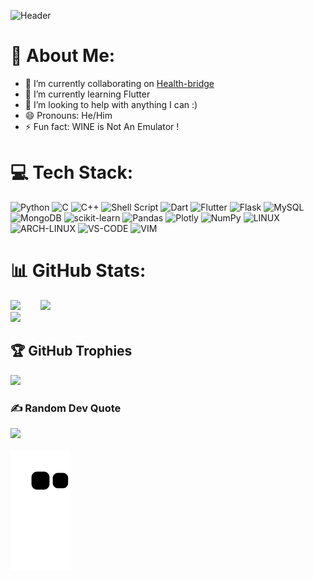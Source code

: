 ![Header](https://user-images.githubusercontent.com/34091879/227795718-7a1c6c80-d5ca-40c3-90fa-ce8ac4608b48.png)


# 💫 About Me:

- 🔭 I’m currently collaborating on [Health-bridge](https://github.com/pooranjoyb/health-bridge)
- 🌱 I’m currently learning Flutter
- 🤔 I’m looking to help with anything I can :)
- 😄 Pronouns: He/Him
- ⚡ Fun fact: WINE is Not An Emulator !


# 💻 Tech Stack:
![Python](https://img.shields.io/badge/python-3670A0?style=for-the-badge&logo=python&logoColor=ffdd54) ![C](https://img.shields.io/badge/c-%2300599C.svg?style=for-the-badge&logo=c&logoColor=white) ![C++](https://img.shields.io/badge/c++-%2300599C.svg?style=for-the-badge&logo=c%2B%2B&logoColor=white) ![Shell Script](https://img.shields.io/badge/shell_script-%23121011.svg?style=for-the-badge&logo=gnu-bash&logoColor=white) ![Dart](https://img.shields.io/badge/dart-%230175C2.svg?style=for-the-badge&logo=dart&logoColor=white) ![Flutter](https://img.shields.io/badge/Flutter-%2302569B.svg?style=for-the-badge&logo=Flutter&logoColor=white) ![Flask](https://img.shields.io/badge/flask-%23000.svg?style=for-the-badge&logo=flask&logoColor=white) ![MySQL](https://img.shields.io/badge/mysql-%2300f.svg?style=for-the-badge&logo=mysql&logoColor=white) ![MongoDB](https://img.shields.io/badge/MongoDB-%234ea94b.svg?style=for-the-badge&logo=mongodb&logoColor=white) ![scikit-learn](https://img.shields.io/badge/scikit--learn-%23F7931E.svg?style=for-the-badge&logo=scikit-learn&logoColor=white) ![Pandas](https://img.shields.io/badge/pandas-%23150458.svg?style=for-the-badge&logo=pandas&logoColor=white) ![Plotly](https://img.shields.io/badge/Plotly-%233F4F75.svg?style=for-the-badge&logo=plotly&logoColor=white) ![NumPy](https://img.shields.io/badge/numpy-%23013243.svg?style=for-the-badge&logo=numpy&logoColor=white) ![LINUX](https://img.shields.io/badge/Linux-FCC624?style=for-the-badge&logo=linux&logoColor=black) ![ARCH-LINUX](https://img.shields.io/badge/Arch_Linux-1793D1?style=for-the-badge&logo=arch-linux&logoColor=white) ![VS-CODE](https://img.shields.io/badge/Visual_Studio_Code-0078D4?style=for-the-badge&logo=visual%20studio%20code&logoColor=white) ![VIM](https://img.shields.io/badge/VIM-%2311AB00.svg?&style=for-the-badge&logo=vim&logoColor=white)
# 📊 GitHub Stats:
![](https://github-readme-stats.vercel.app/api?username=LunaticPython2003&theme=dark&hide_border=false&include_all_commits=true&count_private=true)  
![](https://github-readme-streak-stats.herokuapp.com/?user=LunaticPython2003&theme=dark&hide_border=false)<br/>
![](https://github-readme-stats.vercel.app/api/top-langs/?username=LunaticPython2003&theme=dark&hide_border=false&include_all_commits=true&count_private=true&layout=compact)

## 🏆 GitHub Trophies
![](https://github-profile-trophy.vercel.app/?username=LunaticPython2003&theme=radical&no-frame=false&no-bg=true&margin-w=4)

### ✍️ Random Dev Quote
![](https://quotes-github-readme.vercel.app/api?type=horizontal&theme=radical)
<br> <br>
![Snake animation](https://github.com/LunaticPython2003/LunaticPython2003/blob/output/github-contribution-grid-snake.svg)
